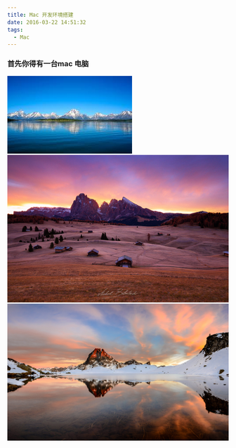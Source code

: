 ```yaml
---
title: Mac 开发环境搭建
date: 2016-03-22 14:51:32
tags:
  - Mac
---
```


### 首先你得有一台mac 电脑

![test-image](/images/test-image.jpeg)
![test-image3](/images/test-image3.jpeg)
![test-image2](/images/test-image2.jpeg)

